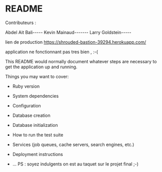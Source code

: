 # README

Contributeurs :


Abdel Ait Bali-----
Kevin Mainaud-------
Larry Goldstein-----



  lien de production  https://shrouded-bastion-39294.herokuapp.com/


application ne fonctionnant pas tres bien , :-(



This README would normally document whatever steps are necessary to get the
application up and running.

Things you may want to cover:

* Ruby version

* System dependencies

* Configuration

* Database creation

* Database initialization

* How to run the test suite

* Services (job queues, cache servers, search engines, etc.)

* Deployment instructions

* ...
PS : soyez indulgents on est au taquet sur le projet final ;-)